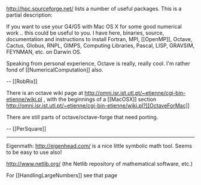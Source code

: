 http://hpc.sourceforge.net/ lists a number of useful packages.  This is a partial description:

<quote>
If you want to use your G4/G5 with Mac OS X for some good  numerical work .. this could be useful to you. I have here, binaries, source, documentation and instructions to install Fortran, MPI, [[OpenMP]], Octave, Cactus, Globus, RNPL, GIMPS, Computing Libraries, Pascal, LISP, GRAVSIM, FEYNMAN, etc. on Darwin OS.
</quote>

Speaking from personal experience, Octave is really, really cool. I'm rather fond of [[NumericalComputation]] also.

-- [[RobRix]]

There is an octave wiki page at http://omni.isr.ist.utl.pt/~etienne/cgi-bin-etienne/wiki.pl , with the beginnings of a [[MacOSX]] section http://omni.isr.ist.utl.pt/~etienne/cgi-bin-etienne/wiki.pl?[[OctaveForMac]]

There are still parts of octave/octave-forge that need porting.

-- [[PerSquare]] 

----

Eigenmath:  http://eigenhead.com/ is a nice little symbolic math tool.  Seems to be easy to use also!

http://www.netlib.org/  (the Netlib repository of mathematical software, etc.)

For [[HandlingLargeNumbers]] see that page